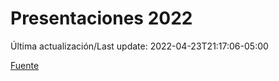 # Presentaciones 2022

Última actualización/Last update: 2022-04-23T21:17:06-05:00

 [Fuente](https://www.gob.mx/salud/documentos/presentaciones-2022)
